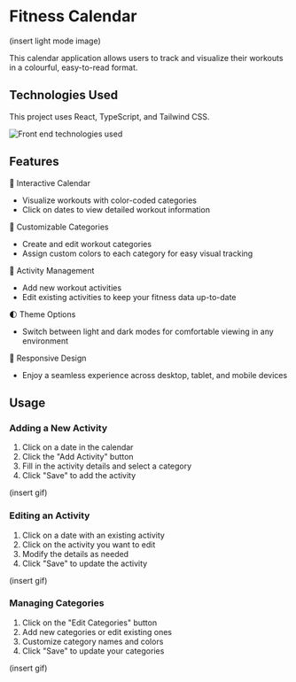 # Fitness Calendar

(insert light mode image)

This calendar application allows users to track and visualize their workouts in a colourful, easy-to-read format.

## Technologies Used

This project uses React, TypeScript, and Tailwind CSS.

![Front end technologies used](https://skillicons.dev/icons?i=react,ts,tailwind)

## Features

📅 Interactive Calendar

- Visualize workouts with color-coded categories
- Click on dates to view detailed workout information

🎨 Customizable Categories

- Create and edit workout categories
- Assign custom colors to each category for easy visual tracking

📝 Activity Management

- Add new workout activities
- Edit existing activities to keep your fitness data up-to-date

🌓 Theme Options

- Switch between light and dark modes for comfortable viewing in any environment

📱 Responsive Design

- Enjoy a seamless experience across desktop, tablet, and mobile devices

## Usage

### Adding a New Activity

1. Click on a date in the calendar
2. Click the "Add Activity" button
3. Fill in the activity details and select a category
4. Click "Save" to add the activity

(insert gif)

### Editing an Activity

1. Click on a date with an existing activity
2. Click on the activity you want to edit
3. Modify the details as needed
4. Click "Save" to update the activity

(insert gif)

### Managing Categories

1. Click on the "Edit Categories" button
2. Add new categories or edit existing ones
3. Customize category names and colors
4. Click "Save" to update your categories

(insert gif)
